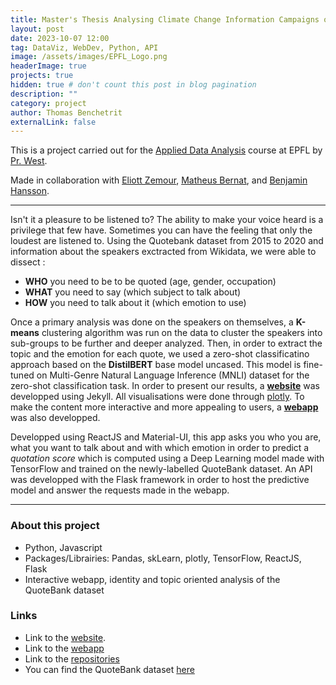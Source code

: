 ```yaml
---
title: Master's Thesis Analysing Climate Change Information Campaigns on Online Social Networks
layout: post
date: 2023-10-07 12:00
tag: DataViz, WebDev, Python, API
image: /assets/images/EPFL_Logo.png
headerImage: true
projects: true
hidden: true # don't count this post in blog pagination
description: ""
category: project
author: Thomas Benchetrit
externalLink: false
---
```


This is a project carried out for the [Applied Data Analysis](https://edu.epfl.ch/coursebook/en/applied-data-analysis-CS-401) course at EPFL by [Pr. West](https://scholar.google.com/citations?user=ZiFn598AAAAJ).

Made in collaboration with [Eliott Zemour](https://www.linkedin.com/in/eliott-zemour/), [Matheus Bernat](https://www.linkedin.com/in/matheus-bernat/), and [Benjamin Hansson](https://www.linkedin.com/in/benjamin-hansson-39b391140/).

---

Isn't it a pleasure to be listened to? The ability to make your voice heard is a privilege that few have. Sometimes you can have the feeling that only the loudest are listened to. Using the Quotebank dataset from 2015 to 2020 and information about the speakers exctracted from Wikidata, we were able to dissect : 
- **WHO** you need to be to be quoted (age, gender, occupation)
- **WHAT** you need to say (which subject to talk about)
- **HOW** you need to talk about it (which emotion to use)

Once a primary analysis was done on the speakers on themselves, a **K-means** clustering algorithm was run on the data to cluster the speakers into sub-groups to be further and deeper analyzed. Then, in order to extract the topic and the emotion for each quote, we used a zero-shot classificatino approach based on the **DistilBERT** base model uncased. This model is fine-tuned on Multi-Genre Natural Language Inference (MNLI) dataset for the zero-shot classification task.
In order to present our results, a **[website](https://quotebankers.github.io/)** was developped using Jekyll. All visualisations were done through [plotly](https://plotly.com/). To make the content more interactive and more appealing to users, a **[webapp](https://quotebankers.netlify.app/)** was also developped.

Developped using ReactJS and Material-UI, this app asks you who you are, what you want to talk about and with which emotion in order to predict a *quotation score* which is computed using a Deep Learning model made with TensorFlow and trained on the newly-labelled QuoteBank dataset.
An API was developped with the Flask framework in order to host the predictive model and answer the requests made in the webapp.


---

### About this project
* Python, Javascript
* Packages/Librairies: Pandas, skLearn, plotly, TensorFlow, ReactJS, Flask 
* Interactive webapp, identity and topic oriented analysis of the QuoteBank dataset


### Links
* Link to the [website](https://quotebankers.github.io/). 
* Link to the [webapp](https://quotebankers.netlify.app/)
* Link to the [repositories](https://linktr.ee/QuoteBankers)
* You can find the QuoteBank dataset [here](https://dlab.epfl.ch/people/west/pub/Vaucher-Spitz-Catasta-West_WSDM-21.pdf )
